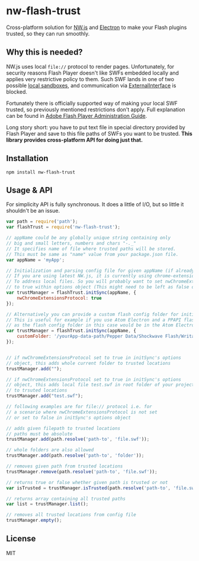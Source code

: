 # nw-flash-trust

Cross-platform solution for [NW.js](http://nwjs.io/) and [Electron](http://electron.atom.io/) to make your Flash plugins trusted, so they can run smoothly.

## Why this is needed?

NW.js uses local `file://` protocol to render pages. Unfortunately, for security reasons Flash Player doesn't like SWFs embedded locally and applies very restrictive policy to them. Such SWF lands in one of two possible [local sandboxes](http://help.adobe.com/en_US/ActionScript/3.0_ProgrammingAS3/WS5b3ccc516d4fbf351e63e3d118a9b90204-7e3f.html), and communication via [ExternalInterface](http://help.adobe.com/en_US/FlashPlatform/reference/actionscript/3/flash/external/ExternalInterface.html) is blocked.

Fortunately there is officially supported way of making your local SWF trusted, so previously mentioned restrictions don't apply. Full explanation can be found in [Adobe Flash Player Administration Guide](http://www.adobe.com/devnet/flashplayer/articles/flash_player_admin_guide.html).

Long story short: you have to put text file in special directory provided by Flash Player and save to this file paths of SWFs you want to be trusted. **This library provides cross-platform API for doing just that.**

## Installation

```
npm install nw-flash-trust
```

## Usage & API

For simplicity API is fully synchronous. It does a little of I/O, but so little it shouldn't be an issue.

```javascript
var path = require('path');
var flashTrust = require('nw-flash-trust');

// appName could be any globally unique string containing only
// big and small letters, numbers and chars "-._"
// It specifies name of file where trusted paths will be stored.
// This must be same as "name" value from your package.json file.
var appName = 'myApp';

// Initialization and parsing config file for given appName (if already exists).
// If you are using latest NW.js, it is currently using chrome-extension:// protocol
// To address local files. So you will probably want to set nwChromeExtensionsProtocol
// to true within options object (This might need to be left as false or undefined for Electron)
var trustManager = flashTrust.initSync(appName, {
    nwChromeExtensionsProtocol: true
});

// Alternatively you can provide a custom flash config folder for initialization.
// This is useful for example if you use Atom Electron and a PPAPI flash plugin (like Pepper Flash),
// as the flash config folder in this case would be in the Atom Electron data path folder.
var trustManager = flashTrust.initSync(appName, { 
    customFolder: '/yourApp-data-path/Pepper Data/Shockwave Flash/WritableRoot' 
});


// if nwChromeExtensionsProtocol set to true in initSync's options
// object, this adds whole current folder to trusted locations
trustManager.add("");

// if nwChromeExtensionsProtocol set to true in initSync's options
// object, this adds local file test.swf in root folder of your project
// to trsuted locations
trustManager.add("test.swf");

// following examples are for file:// protocol i.e. for
// a scenario where nwChromeExtensionsProtocol is not set
// or set to false in initSync's options object

// adds given filepath to trusted locations
// paths must be absolute
trustManager.add(path.resolve('path-to', 'file.swf'));

// whole folders are also allowed
trustManager.add(path.resolve('path-to', 'folder'));

// removes given path from trusted locations
trustManager.remove(path.resolve('path-to', 'file.swf'));

// returns true or false whether given path is trusted or not
var isTrusted = trustManager.isTrusted(path.resolve('path-to', 'file.swf'));

// returns array containing all trusted paths
var list = trustManager.list();

// removes all trusted locations from config file
trustManager.empty();
```

## License

MIT
